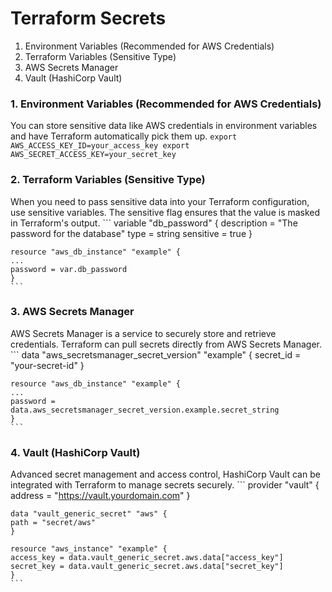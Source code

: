 # Terraform Secrets

1. Environment Variables (Recommended for AWS Credentials)
2. Terraform Variables (Sensitive Type)
3. AWS Secrets Manager
4. Vault (HashiCorp Vault)


### 1. Environment Variables (Recommended for AWS Credentials)
You can store sensitive data like AWS credentials in environment variables and have Terraform automatically pick them up.
    ```
    export AWS_ACCESS_KEY_ID=your_access_key
    export AWS_SECRET_ACCESS_KEY=your_secret_key
    ```

### 2. Terraform Variables (Sensitive Type)
When you need to pass sensitive data into your Terraform configuration, use sensitive variables. The sensitive flag ensures that the value is masked in Terraform's output.
    ```
    variable "db_password" {
    description = "The password for the database"
    type        = string
    sensitive   = true
    }

    resource "aws_db_instance" "example" {
    ...
    password = var.db_password
    }
    ```

### 3. AWS Secrets Manager
AWS Secrets Manager is a service to securely store and retrieve credentials. Terraform can pull secrets directly from AWS Secrets Manager.
    ```
    data "aws_secretsmanager_secret_version" "example" {
    secret_id = "your-secret-id"
    }

    resource "aws_db_instance" "example" {
    ...
    password = data.aws_secretsmanager_secret_version.example.secret_string
    }
    ```
### 4. Vault (HashiCorp Vault)
Advanced secret management and access control, HashiCorp Vault can be integrated with Terraform to manage secrets securely.
    ```
    provider "vault" {
    address = "https://vault.yourdomain.com"
    }

    data "vault_generic_secret" "aws" {
    path = "secret/aws"
    }

    resource "aws_instance" "example" {
    access_key = data.vault_generic_secret.aws.data["access_key"]
    secret_key = data.vault_generic_secret.aws.data["secret_key"]
    }
    ```
